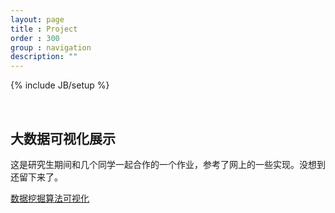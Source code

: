 ```yaml
---
layout: page
title : Project
order : 300
group : navigation
description: ""
---
```


{% include JB/setup %}

<br>

## 大数据可视化展示

这是研究生期间和几个同学一起合作的一个作业，参考了网上的一些实现。没想到还留下来了。

<a target="blank" href="/4/hw.html" class="link-btn">数据挖掘算法可视化</a>

<br>

